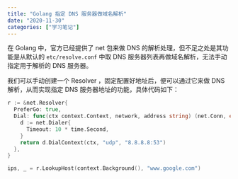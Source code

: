 ```yaml
---
title: "Golang 指定 DNS 服务器做域名解析"
date: "2020-11-30"
categories: ["学习笔记"]
---
```


在 Golang 中，官方已经提供了 net 包来做 DNS 的解析处理，但不足之处是其功能是从默认的 `etc/resolve.conf` 中取 DNS 服务器列表再做域名解析，无法手动指定用于解析的 DNS 服务器。

我们可以手动创建一个 Resolver ，固定配置好地址后，便可以通过它来做 DNS 解析，从而实现指定 DNS 服务器地址的功能，具体代码如下：

``` go
r := &net.Resolver{
  PreferGo: true,
  Dial: func(ctx context.Context, network, address string) (net.Conn, error) {
    d := net.Dialer{
      Timeout: 10 * time.Second,
    }
    return d.DialContext(ctx, "udp", "8.8.8.8:53")
  },
}

ips, _ = r.LookupHost(context.Background(), "www.google.com")
```




